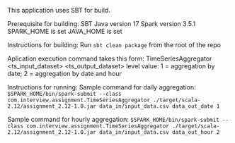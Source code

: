 This application uses SBT for build.

Prerequisite for building:
SBT
Java version 17
Spark version 3.5.1
SPARK_HOME is set
JAVA_HOME is set

Instructions for building:
Run `sbt clean package` from the root of the repo

Aplication execution command takes this form:
TimeSeriesAggregator <ts_input_dataset> <ts_output_dataset> <level>
level value: 1 = aggregation by date; 2 = aggregation by date and hour

Instructions for running:
Sample command for daily aggregation:
`$SPARK_HOME/bin/spark-submit --class com.interview.assignment.TimeSeriesAggregator ./target/scala-2.12/assignment_2.12-1.0.jar data_in/input_data.csv data_out_date 1`

Sample command for hourly aggregation:
`$SPARK_HOME/bin/spark-submit --class com.interview.assignment.TimeSeriesAggregator ./target/scala-2.12/assignment_2.12-1.0.jar data_in/input_data.csv data_out_hour 2`
